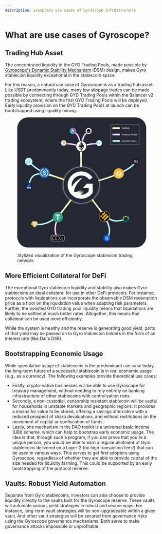 ```yaml
---
description: Exemplary use cases of Gyroscope infrastructure
---
```


# What are use cases of Gyroscope?

## Trading Hub Asset

The concentrated liquidity in the GYD Trading Pools, made possible by [Gyroscope's Dynamic Stability Mechanism](../gyd/how-it-works/autonomous-pricing/pamm.md) (DSM) design, makes Gyro stablecoin liquidity exceptional in the stablecoin space.

&#x20;For this reason, a natural use case of Gyroscope is as a trading hub asset. Like USDT predominantly today, many low slippage trades can be made possible by connecting through GYD Trading Pools within the Balancer v2 trading ecosystem, where the first GYD Trading Pools will be deployed. Early liquidity provision on the GYD Trading Pools at launch can be bootstrapped using liquidity mining.

<figure><img src="../assets/SAMM and Reserve Pools Graphic.png" alt="Stylized visualization of the Gyroscope stablecoin trading network"><figcaption><p>Stylized visualization of the Gyroscope stablecoin trading network</p></figcaption></figure>

## More Efficient Collateral for DeFi

The exceptional Gyro stablecoin liquidity and stability also makes Gyro stablecoins an ideal collateral for use in other DeFi protocols. For instance, protocols with liquidations can incorporate the observable DSM redemption price as a floor on the liquidation value when adapting risk parameters. Further, the boosted GYD trading pool liquidity means that liquidations are likely to be settled at much better rates. Altogether, this means that collateral can be used more efficiently.

While the system is healthy and the reserve is generating good yield, parts of that yield may be passed on to Gyro stablecoin holders in the form of an interest rate (like Dai's DSR).

## Bootstrapping Economic Usage

While speculative usage of stablecoins is the predominant use case today, the long-term future of a successful stablecoin is in real economic usage (e.g., as a currency). The following examples provide theoretical use cases:

* Firstly, crypto-native businesses will be able to use Gyroscope for treasury management, without needing to rely entirely on banking infrastructure of other stablecoins with centralization risks.
* Secondly, a non-custodial, censorship resistant stablecoin will be useful for households in unstable markets and geographic regions. It provides a means for value to be stored, offering a savings alternative with a reduced prospect of sharp devaluations, and without restrictions on the movement of capital or confiscation of funds.
* Lastly, one mechanism in the DAO toolkit is a universal basic income (UBI) scheme, which can help to bootstrap early economic usage. The idea is that, through such a program, if you can prove that you're a unique person, you would be able to earn a regular allotment of Gyro stablecoins delivered on a Layer-2 (no high transaction fees!) that can be used in various ways. This serves to get first adopters using Gyroscope, regardless of whether they are able to provide capital of the size needed for liquidity farming. This could be supported by an early bootstrapping of the protocol reserve.

## Vaults: Robust Yield Automation

Separate from Gyro stablecoins, investors can also choose to provide liquidity directly to the vaults built for the Gyroscope reserve. These vaults will automate various yield strategies in robust and secure ways. For instance, long-term vault strategies will be non-upgradeable within a given vault. And other vault strategies will be secured from governance risks using the Gyroscope governance mechanisms. Both serve to make governance attacks impossible or unprofitable.
